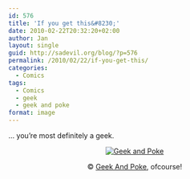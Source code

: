 ```yaml
---
id: 576
title: 'If you get this&#8230;'
date: 2010-02-22T20:32:20+02:00
author: Jan
layout: single
guid: http://sadevil.org/blog/?p=576
permalink: /2010/02/22/if-you-get-this/
categories:
  - Comics
tags:
  - Comics
  - geek
  - geek and poke
format: image
---
```

&#8230; you&#8217;re most definitely a geek.

<center>
  <a href="http://geekandpoke.typepad.com/geekandpoke/2010/02/the-geek-joke-of-the-week.html" target="_blank"><img src="https://kcore.org/wp-content/uploads/2010/02/6a00d8341d3df553ef0120a8b86eae970b-me.jpg" alt="Geek and Poke" /></a></p> 
  
  <p>
    &copy; <a href="http://geekandpoke.typepad.com" target="_blank">Geek And Poke</a>, ofcourse!</center>
  </p>